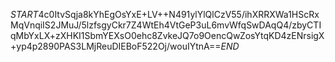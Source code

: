 $START$4c0ItvSqja8kYhEgOsYxE+LV++N491ylYlQlCzV55/ihXRRXWa1HScRxMqVnqiIS2JMuJ/5lzfsgyCkr7Z4WtEh4VtGeP3uL6mvWfqSwDAqQ4/zbyCTIqMbYxLX+zXHKI1SbmYEXsO0ehc8ZvkeJQ7o9OencQwZosYtqKD4zENrsigX+yp4p2890PAS3LMjReuDIEBoF522Oj/wouIYtnA==$END$